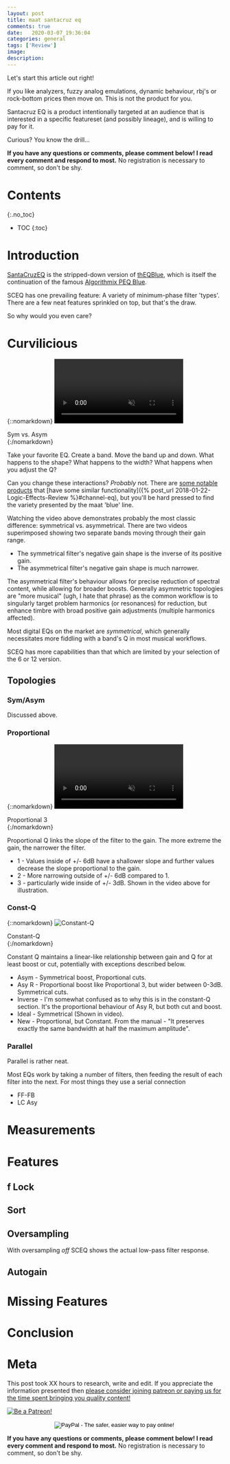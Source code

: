 ```yaml
---
layout: post
title: maat santacruz eq
comments: true
date:   2020-03-07_19:36:04 
categories: general
tags: ['Review']
image:
description:
---
```


Let's start this article out right!

If you like analyzers, fuzzy analog emulations, dynamic behaviour, rbj's or rock-bottom prices then move on. This is not the product for you.

Santacruz EQ is a product intentionally targeted at an audience that is interested in a specific featureset (and possibly lineage), and is willing to pay for it.

Curious? You know the drill...

<!--more-->

**If you have any questions or comments, please comment below! I read every comment and respond to most.** No registration is necessary to comment, so don't be shy.

# Contents
{:.no_toc}
* TOC
{:toc}

# Introduction

[SantaCruzEQ](https://www.maat.digital/santacruzeq/) is the stripped-down version of [thEQBlue](https://www.maat.digital/theqblue/), which is itself the continuation of the famous [Algorithmix PEQ Blue](http://www.algorithmix.com/en/classic_peq_blue.htm).

SCEQ has one prevailing feature: A variety of minimum-phase filter 'types'. There are a few neat features sprinkled on top, but that's the draw.

So why would you even care?

# Curvilicious

{::nomarkdown}
<video autoplay loop muted class="gifvid">
<source src="/assets/maat/sceq/Curve.mp4" type="video/mp4">
Your browser does not support the video tag.
</video>
<div class="video-caption">Sym vs. Asym</div>
{:/nomarkdown}

Take your favorite EQ. Create a band. Move the band up and down. What happens to the shape? What happens to the width? What happens when you adjust the Q?

Can you change these interactions? _Probably_ not. There are [some notable products](https://www.dmgaudio.com/products_equilibrium.php) that [have some similar functionality]({% post_url 2018-01-22-Logic-Effects-Review %}#channel-eq), but you'll be hard pressed to find the variety presented by the maat 'blue' line.

Watching the video above demonstrates probably the most classic difference: symmetrical vs. asymmetrical. There are two videos superimposed showing two separate bands moving through their gain range. 

* The symmetrical filter's negative gain shape is the inverse of its positive gain.
* The asymmetrical filter's negative gain shape is much narrower.

The asymmetrical filter's behaviour allows for precise reduction of spectral content, while allowing for broader boosts. Generally asymmetric topologies are "more musical" (ugh, I hate that phrase) as the common workflow is to singularly target problem harmonics (or resonances) for reduction, but enhance timbre with broad positive gain adjustments (multiple harmonics affected).

Most digital EQs on the market are _symmetrical_, which generally necessitates more fiddling with a band's Q in most musical workflows.

SCEQ has more capabilities than that which are limited by your selection of the 6 or 12 version.

## Topologies

### Sym/Asym

Discussed above.

### Proportional

{::nomarkdown}
<video autoplay loop muted class="gifvid">
<source src="/assets/maat/sceq/Proportional.mp4" type="video/mp4">
Your browser does not support the video tag.
</video>
<div class="video-caption">Proportional 3</div>
{:/nomarkdown}

Proportional Q links the slope of the filter to the gain. The more extreme the gain, the narrower the filter.

* 1 - Values inside of +/- 6dB have a shallower slope and further values decrease the slope proportional to the gain.
* 2 - More narrowing outside of +/- 6dB compared to 1.
* 3 - particularly wide inside of +/- 3dB. Shown in the video above for illustration.

### Const-Q

{::nomarkdown}
<img src="/assets/maat/sceq/ConstQ.png" alt="Constant-Q">
<div class="image-caption">Constant-Q</div>
{:/nomarkdown}

Constant Q maintains a linear-like relationship between gain and Q for at least boost or cut, potentially with exceptions described below.

* Asym - Symmetrical boost, Proportional cuts.
* Asy R - Proportional boost like Proportional 3, but wider between 0-3dB. Symmetrical cuts.
* Inverse - I'm somewhat confused as to why this is in the constant-Q section. It's the proportional behaviour of Asy R, but both cut and boost.
* Ideal - Symmetrical (Shown in video).
* New - Proportional, but Constant. From the manual - "It preserves exactly the same bandwidth at half the maximum amplitude".

### Parallel

Parallel is rather neat.

Most EQs work by taking a number of filters, then feeding the result of each filter into the next. For most things they use a serial connection

* FF-FB
* LC Asy

# Measurements

# Features

## f Lock

## Sort

## Oversampling

With oversampling _off_ SCEQ shows the actual low-pass filter response.

## Autogain

# Missing Features

# Conclusion

# Meta

This post took XX hours to research, write and edit. If you appreciate the information presented then <a href="/DonateNow/">please consider joining patreon or paying us for the time spent bringing you quality content!</a>

<a href="https://www.patreon.com/bePatron?u=7465992"> <img class="patreon-button" src="/assets/Patreon.png" alt="Be a Patreon!"></a>

<form style="text-align: center;" action="https://www.paypal.com/cgi-bin/webscr" method="post" target="_top">
<input type="hidden" name="cmd" value="_s-xclick">
<input type="hidden" name="hosted_button_id" value="BR247JAZBTUJJ">
<input type="image" src="https://www.paypalobjects.com/en_US/i/btn/btn_donateCC_LG.gif" border="0" name="submit" alt="PayPal - The safer, easier way to pay online!">
<img alt="" border="0" src="https://www.paypalobjects.com/en_US/i/scr/pixel.gif" width="1" height="1">
</form>

**If you have any questions or comments, please comment below! I read every comment and respond to most.** No registration is necessary to comment, so don't be shy.

